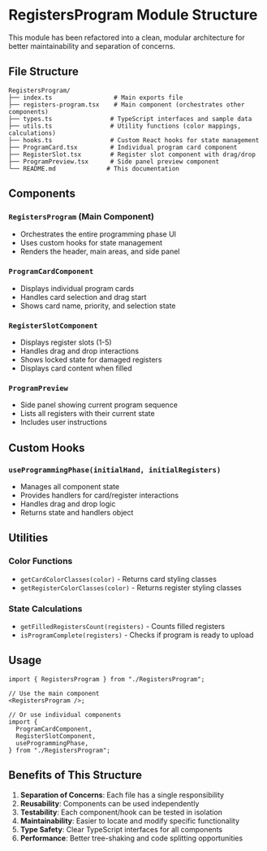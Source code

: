 # RegistersProgram Module Structure

This module has been refactored into a clean, modular architecture for better maintainability and separation of concerns.

## File Structure

```
RegistersProgram/
├── index.ts                 # Main exports file
├── registers-program.tsx    # Main component (orchestrates other components)
├── types.ts                # TypeScript interfaces and sample data
├── utils.ts                # Utility functions (color mappings, calculations)
├── hooks.ts                # Custom React hooks for state management
├── ProgramCard.tsx         # Individual program card component
├── RegisterSlot.tsx        # Register slot component with drag/drop
├── ProgramPreview.tsx      # Side panel preview component
└── README.md              # This documentation
```

## Components

### `RegistersProgram` (Main Component)

- Orchestrates the entire programming phase UI
- Uses custom hooks for state management
- Renders the header, main areas, and side panel

### `ProgramCardComponent`

- Displays individual program cards
- Handles card selection and drag start
- Shows card name, priority, and selection state

### `RegisterSlotComponent`

- Displays register slots (1-5)
- Handles drag and drop interactions
- Shows locked state for damaged registers
- Displays card content when filled

### `ProgramPreview`

- Side panel showing current program sequence
- Lists all registers with their current state
- Includes user instructions

## Custom Hooks

### `useProgrammingPhase(initialHand, initialRegisters)`

- Manages all component state
- Provides handlers for card/register interactions
- Handles drag and drop logic
- Returns state and handlers object

## Utilities

### Color Functions

- `getCardColorClasses(color)` - Returns card styling classes
- `getRegisterColorClasses(color)` - Returns register styling classes

### State Calculations

- `getFilledRegistersCount(registers)` - Counts filled registers
- `isProgramComplete(registers)` - Checks if program is ready to upload

## Usage

```tsx
import { RegistersProgram } from "./RegistersProgram";

// Use the main component
<RegistersProgram />;

// Or use individual components
import {
  ProgramCardComponent,
  RegisterSlotComponent,
  useProgrammingPhase,
} from "./RegistersProgram";
```

## Benefits of This Structure

1. **Separation of Concerns**: Each file has a single responsibility
2. **Reusability**: Components can be used independently
3. **Testability**: Each component/hook can be tested in isolation
4. **Maintainability**: Easier to locate and modify specific functionality
5. **Type Safety**: Clear TypeScript interfaces for all components
6. **Performance**: Better tree-shaking and code splitting opportunities
